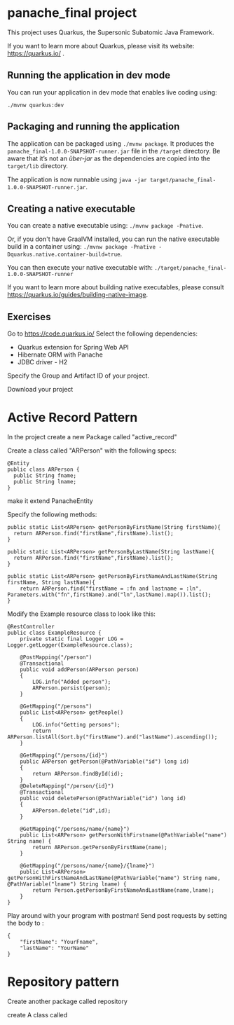 # panache_final project

This project uses Quarkus, the Supersonic Subatomic Java Framework.

If you want to learn more about Quarkus, please visit its website: https://quarkus.io/ .

## Running the application in dev mode

You can run your application in dev mode that enables live coding using:
```
./mvnw quarkus:dev
```

## Packaging and running the application

The application can be packaged using `./mvnw package`.
It produces the `panache_final-1.0.0-SNAPSHOT-runner.jar` file in the `/target` directory.
Be aware that it’s not an _über-jar_ as the dependencies are copied into the `target/lib` directory.

The application is now runnable using `java -jar target/panache_final-1.0.0-SNAPSHOT-runner.jar`.

## Creating a native executable

You can create a native executable using: `./mvnw package -Pnative`.

Or, if you don't have GraalVM installed, you can run the native executable build in a container using: `./mvnw package -Pnative -Dquarkus.native.container-build=true`.

You can then execute your native executable with: `./target/panache_final-1.0.0-SNAPSHOT-runner`

If you want to learn more about building native executables, please consult https://quarkus.io/guides/building-native-image.

## Exercises
Go to https://code.quarkus.io/
Select the following dependencies:
- Quarkus extension for Spring Web API
- Hibernate ORM with Panache
- JDBC driver - H2

Specify the Group and Artifact ID of your project.

Download your project

# Active Record Pattern

In the project create a new Package called "active_record"

Create a class called "ARPerson" with the following specs:
```
@Entity
public class ARPerson {
  public String fname;
  public String lname; 
}
```
make it extend PanacheEntity

Specify the following methods: 
```
public static List<ARPerson> getPersonByFirstName(String firstName){
  return ARPerson.find("firstName",firstName).list();
}

public static List<ARPerson> getPersonByLastName(String lastName){
  return ARPerson.find("firstName",firstName).list();
}

public static List<ARPerson> getPersonByFirstNameAndLastName(String firstName, String lastName){
    return ARPerson.find("firstName = :fn and lastname = :ln", Parameters.with("fn",firstName).and("ln",lastName).map()).list();
}
```

Modify the Example resource class to look like this:
```
@RestController
public class ExampleResource {
    private static final Logger LOG = Logger.getLogger(ExampleResource.class);
    
    @PostMapping("/person")
    @Transactional
    public void addPerson(ARPerson person)
    {
        LOG.info("Added person");
        ARPerson.persist(person);
    }

    @GetMapping("/persons")
    public List<ARPerson> getPeople()
    {
        LOG.info("Getting persons");
        return ARPerson.listAll(Sort.by("firstName").and("lastName").ascending());
    }

    @GetMapping("/persons/{id}")
    public ARPerson getPerson(@PathVariable("id") long id)
    {
        return ARPerson.findById(id);
    }
    @DeleteMapping("/person/{id}")
    @Transactional
    public void deletePerson(@PathVariable("id") long id)
    {
        ARPerson.delete("id",id);
    }

    @GetMapping("/persons/name/{name}")
    public List<ARPerson> getPersonWithFirstname(@PathVariable("name") String name) {
        return ARPerson.getPersonByFirstName(name);
    }

    @GetMapping("/persons/name/{name}/{lname}")
    public List<ARPerson> getPersonWithFirstNameAndLastName(@PathVariable("name") String name, @PathVariable("lname") String lname) {
        return Person.getPersonByFirstNameAndLastName(name,lname);
    }
}
```

Play around with your program with postman!
Send post requests by setting the body to :
```
{
    "firstName": "YourFname",
    "lastName": "YourName"
}
```

# Repository pattern
Create another package called repository

create A class called 
 
